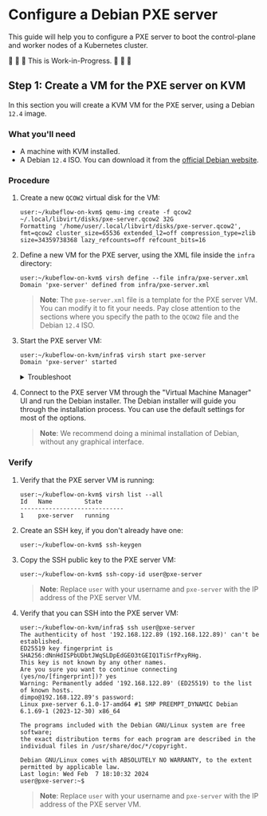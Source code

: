 # Configure a Debian PXE server

This guide will help you to configure a PXE server to boot the control-plane and worker nodes of a
Kubernetes cluster.

🚧 🚧 🚧 This is Work-in-Progress. 🚧 🚧 🚧

## Step 1: Create a VM for the PXE server on KVM

In this section you will create a KVM VM for the PXE server, using a Debian `12.4` image.

### What you'll need

* A machine with KVM installed.
* A Debian `12.4` ISO. You can download it from the [official Debian website](https://www.debian.org/distrib/netinst).

### Procedure

1. Create a new `QCOW2` virtual disk for the VM:

    ```console
    user:~/kubeflow-on-kvm$ qemu-img create -f qcow2 ~/.local/libvirt/disks/pxe-server.qcow2 32G
    Formatting '/home/user/.local/libvirt/disks/pxe-server.qcow2', fmt=qcow2 cluster_size=65536 extended_l2=off compression_type=zlib size=34359738368 lazy_refcounts=off refcount_bits=16
    ```

1. Define a new VM for the PXE server, using the XML file inside the `infra` directory:

    ```console
    user:~/kubeflow-on-kvm$ virsh define --file infra/pxe-server.xml
    Domain 'pxe-server' defined from infra/pxe-server.xml
    ```

    > **Note**: The `pxe-server.xml` file is a template for the PXE server VM. You can modify it to
    > fit your needs. Pay close attention to the sections where you specify the path to the
    > `QCOW2` file and the Debian `12.4` ISO.

1. Start the PXE server VM:

    ```console
    user:~/kubeflow-on-kvm/infra$ virsh start pxe-server
    Domain 'pxe-server' started
    ```

    <details>
    <summary>Troubleshoot</summary>
    
    If you get the following error during the VM start process:
        
    ```console
    error: Failed to start domain 'pxe-server'
    error: /usr/lib/qemu/qemu-bridge-helper --use-vnet --br=virbr0 --fd=33: failed to communicate with bridge helper: stderr=failed to parse default acl file `/etc/qemu/bridge.conf'
    : Transport endpoint is not connected
    ```

    Make sure you have the following line in your `/etc/qemu/bridge.conf` file:

    ```console
    allow virbr0
    ```

    If the file does not exist, create it and add the line above.

    Also, make sure that the `qemu-bridge-helper` binary has the correct permissions:

    ```console
    user:~/kubeflow-on-kvm/infra$ sudo chmod u+s /usr/local/libexec/qemu-bridge-helper
    ```

    Then, try to start the VM again. For more information, see the [here](https://wiki.qemu.org/Features/HelperNetworking#Setup).
        
    </details>

1. Connect to the PXE server VM through the "Virtual Machine Manager" UI and run the Debian
   installer. The Debian installer will guide you through the installation process. You can use the
   default settings for most of the options.

   > **Note**: We recommend doing a minimal installation of Debian, without any graphical interface.

### Verify

1. Verify that the PXE server VM is running:

    ```console
    user:~/kubeflow-on-kvm$ virsh list --all
    Id   Name         State
    -----------------------------
    1    pxe-server   running
    ```

1. Create an SSH key, if you don't already have one:

    ```console
    user:~/kubeflow-on-kvm$ ssh-keygen
    ```

1. Copy the SSH public key to the PXE server VM:

    ```console
    user:~/kubeflow-on-kvm$ ssh-copy-id user@pxe-server
    ```

    > **Note**: Replace `user` with your username and `pxe-server` with the IP address of the PXE
    > server VM.

1. Verify that you can SSH into the PXE server VM:

    ```console
    user:~/kubeflow-on-kvm/infra$ ssh user@pxe-server
    The authenticity of host '192.168.122.89 (192.168.122.89)' can't be established.
    ED25519 key fingerprint is SHA256:dNnHdISPbUDbtJWqSLDpEdGEO3tGEIQ1TiSrfPxyRHg.
    This key is not known by any other names.
    Are you sure you want to continue connecting (yes/no/[fingerprint])? yes
    Warning: Permanently added '192.168.122.89' (ED25519) to the list of known hosts.
    dimpo@192.168.122.89's password: 
    Linux pxe-server 6.1.0-17-amd64 #1 SMP PREEMPT_DYNAMIC Debian 6.1.69-1 (2023-12-30) x86_64

    The programs included with the Debian GNU/Linux system are free software;
    the exact distribution terms for each program are described in the
    individual files in /usr/share/doc/*/copyright.

    Debian GNU/Linux comes with ABSOLUTELY NO WARRANTY, to the extent
    permitted by applicable law.
    Last login: Wed Feb  7 18:10:32 2024
    user@pxe-server:~$
    ```

    > **Note**: Replace `user` with your username and `pxe-server` with the IP address of the PXE
    > server VM.
